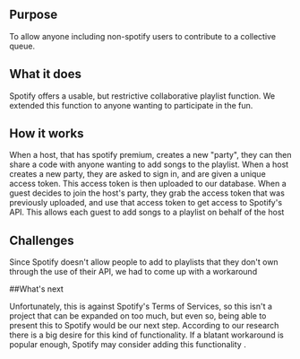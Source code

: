 ## Purpose

To allow anyone including non-spotify users to contribute to a collective queue.

## What it does

Spotify offers a usable, but restrictive collaborative playlist function. We extended this function to anyone wanting to participate in the fun.

## How it works

When a host, that has spotify premium, creates a new "party", they can then share a code with anyone wanting to add songs to the playlist. When a host creates a new party, they are asked to sign in, and are given a unique access token. This access token is then uploaded to our database. When a guest decides to join the host's party, they grab the access token that was previously uploaded, and use that access token to get access to Spotify's API. This allows each guest to add songs to a playlist on behalf of the host

## Challenges

Since Spotify doesn't allow people to add to playlists that they don't own through the use of their API, we had to come up with a workaround 

##What's next

Unfortunately, this is against Spotify's Terms of Services, so this isn't a project that can be expanded on too much, but even so, being able to present this to Spotify would be our next step. According to our research there is a big desire for this kind of functionality. If a blatant workaround is popular enough, Spotify may consider adding this functionality .
